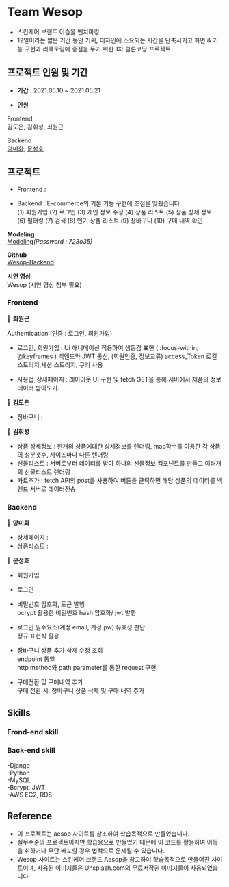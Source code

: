 # Team Wesop

- 스킨케어 브랜드 이솝을 벤치마킹
- 12일이라는 짧은 기간 동안 기획, 디자인에 소요되는 시간을 단축시키고 화면 & 기능 구현과 리팩토링에 중점을 두기 위한 1차 클론코딩 프로젝트

## 프로젝트 인원 및 기간

- **기간** : 2021.05.10 ~ 2021.05.21

- **인원**  

Frontend  
김도은, 김휘성, 최원근 

Backend  
[양미화](https://github.com/hwaya2828), [문성호](https://github.com/Room9)

## 프로젝트 

- Frontend 
: 

- Backend : E-commerce의 기본 기능 구현에 초점을 맞췄습니다  
(1) 회원가입 (2) 로그인 (3) 개인 정보 수정 (4) 상품 리스트 (5) 상품 상제 정보 
<br>(6) 필터링 (7) 검색 (8) 인기 상품 리스트 (9) 장바구니 (10) 구매 내역 확인  
            
**Modeling**   
[Modeling](https://aquerytool.com:443/aquerymain/index/?rurl=8afb35f3-b4f6-4dd1-aae2-b0497e086eeb)*(Password : 723o35)*

**Github**   
[Wesop-Backend](https://github.com/wecode-bootcamp-korea/20-1st-WESOP-backend)

**시연 영상**    
Wesop (시연 영상 첨부 필요)

### Frontend 

🧼 **최원근**

 Authentication (인증 : 로그인, 회원가입)
 - 로그인, 회원가입 :
    UI 애니메이션 적용하여 생동감 표현 ( :focus-within, @keyframes )
    백앤드와 JWT 통신, (회원인증, 정보교류) access_Token
    로컬 스토리지,세션 스토리지, 쿠키 사용

- 사용법_상세페이지 : 레이아웃 UI 구현 및 fetch GET을 통해 서버에서 제품의 정보 데이터 받아오기.
  

🧴 **김도은**

  - 장바구니 :

  

🛀 **김휘성**

  - 상품 상세정보 : 한개의 상품에대한 상세정보를 렌더링, map함수를 이용한 각 상품의 성분갯수, 사이즈마다 다른 렌더링
  - 선물리스트 : 서버로부터 데이터를 받아 하나의 선물정보 컴포넌트를 만들고 여러개의 선물리스트 렌더링
  - 카트추가 : fetch API의 post를 사용하여 버튼을 클릭하면 해당 상품의 데이터를 백엔드 서버로 데이터전송

### Backend

🧴 **양미화**

  - 상세페이지 : 
  - 상품리스트 :

  

🧼 **문성호**

  - 회원가입 
  
  - 로그인
  
  - 비밀번호 암호화, 토큰 발행  
    bcrypt 활용한 비밀번호 hash 암호화/ jwt 발행
    
  - 로그인 필수요소(계정 email, 계정 pw) 유효성 판단   
    정규 표현식 활용
    
  - 장바구니 상품 추가 삭제 수정 조회   
    endpoint 통일  
    http method와 path parameter를 통한 request 구현
   
  - 구매전환 및 구매내역 추가  
    구매 전환 시, 장바구니 상품 삭제 및 구매 내역 추가

## Skills

### Frond-end skill

### Back-end skill
-Django  
-Python  
-MySQL  
-Bcrypt, JWT  
-AWS EC2, RDS  

## Reference
- 이 프로젝트는 aesop 사이트를 참조하여 학습목적으로 만들었습니다.
- 실무수준의 프로젝트이지만 학습용으로 만들었기 때문에 이 코드를 활용하여 이득을 취하거나 무단 배포할 경우 법적으로 문제될 수 있습니다.
- Wesop 사이트는 스킨케어 브랜드 Aesop을 참고하여 학습목적으로 만들어진 사이트이며, 사용된 이미지들은 Unsplash.com의 무료저작권 이미지들이 사용되었습니다
